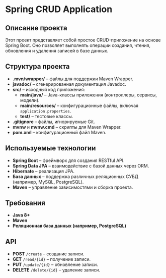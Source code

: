 # Spring CRUD Application

## Описание проекта

Этот проект представляет собой простое CRUD-приложение на основе Spring Boot. Оно позволяет выполнять операции создания, чтения, обновления и удаления записей в базе данных.

## Структура проекта

- **.mvn/wrapper/** – файлы для поддержки Maven Wrapper.
- **javadoc/** – сгенерированная документация Javadoc.
- **src/** – исходный код приложения:
  - **main/java/** – Java-классы приложения (контроллеры, сервисы, модели).
  - **main/resources/** – конфигурационные файлы, включая `application.properties`.
  - **test/** – тестовые классы.
- **.gitignore** – файлы, игнорируемые Git.
- **mvnw** и **mvnw.cmd** – скрипты для Maven Wrapper.
- **pom.xml** – конфигурационный файл Maven.

## Используемые технологии

- **Spring Boot** – фреймворк для создания RESTful API.
- **Spring Data JPA** – взаимодействие с базой данных через ORM.
- **Hibernate** – реализация JPA.
- **База данных** – поддержка различных реляционных СУБД (например, MySQL, PostgreSQL).
- **Maven** – управление зависимостями и сборка проекта.

## Требования

- **Java 8+**
- **Maven**
- **Реляционная база данных (например, PostgreSQL)**

## API

- **POST** `/create` – создание записи.
- **GET** `/read/{id}` – получение записи.
- **PUT** `/update/{id}` – обновление записи.
- **DELETE** `/delete/{id}` – удаление записи.
